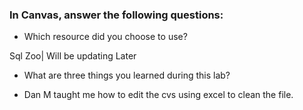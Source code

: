 ### In Canvas, answer the following questions:

- Which resource did you choose to use?

Sql Zoo| Will be updating Later

- What are three things you learned during this lab?

- Dan M taught me how to edit the cvs using excel to clean the file. 
